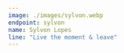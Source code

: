 ```yaml
---
image: ./images/sylvon.webp
endpoint: sylvon
name: Sylvon Lopes
line: "Live the moment & leave"
---
```

